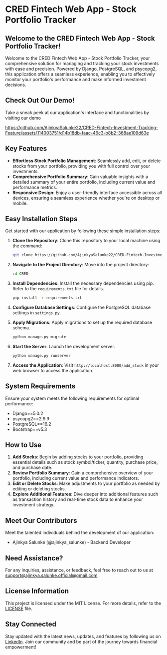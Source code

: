 # CRED Fintech Web App - Stock Portfolio Tracker

## Welcome to the CRED Fintech Web App - Stock Portfolio Tracker!

Welcome to the CRED Fintech Web App - Stock Portfolio Tracker, your comprehensive solution for managing and tracking your stock investments with ease and precision. Powered by Django, PostgreSQL, and psycopg2, this application offers a seamless experience, enabling you to effectively monitor your portfolio's performance and make informed investment decisions.

## Check Out Our Demo!

Take a sneak peek at our application's interface and functionalities by visiting our demo

https://github.com/AjinkyaSalunke22/CRED-Fintech-Investment-Tracking-Feature/assets/114003751/d14b18db-faac-46c3-b8b2-368ae109d63e

## Key Features

- **Effortless Stock Portfolio Management**: Seamlessly add, edit, or delete stocks from your portfolio, providing you with full control over your investments.
- **Comprehensive Portfolio Summary**: Gain valuable insights with a detailed summary of your entire portfolio, including current value and performance metrics.
- **Responsive Design**: Enjoy a user-friendly interface accessible across all devices, ensuring a seamless experience whether you're on desktop or mobile.

## Easy Installation Steps

Get started with our application by following these simple installation steps:

1. **Clone the Repository**: Clone this repository to your local machine using the command:
   ```bash
   git clone https://github.com/AjinkyaSalunke22/CRED-Fintech-Investment-Tracking-Feature.git
   ```

2. **Navigate to the Project Directory**: Move into the project directory:
   ```bash
   cd CRED
   ```

3. **Install Dependencies**: Install the necessary dependencies using pip. Refer to the `requirements.txt` file for details.
   ```bash
   pip install -r requirements.txt
   ```

4. **Configure Database Settings**: Configure the PostgreSQL database settings in `settings.py`.

5. **Apply Migrations**: Apply migrations to set up the required database schema.
   ```bash
   python manage.py migrate
   ```

6. **Start the Server**: Launch the development server.
   ```bash
   python manage.py runserver
   ```

7. **Access the Application**: Visit `http://localhost:8000/add_stock` in your web browser to access the application.

## System Requirements

Ensure your system meets the following requirements for optimal performance:

- Django==5.0.2
- psycopg2==2.9.9
- PostgreSQL==16.2
- Bootstrap==v5.3

## How to Use

1. **Add Stocks**: Begin by adding stocks to your portfolio, providing essential details such as stock symbol/ticker, quantity, purchase price, and purchase date.
2. **Review Portfolio Summary**: Gain a comprehensive overview of your portfolio, including current value and performance indicators.
3. **Edit or Delete Stocks**: Make adjustments to your portfolio as needed by editing or deleting stocks.
4. **Explore Additional Features**: Dive deeper into additional features such as transaction history and real-time stock data to enhance your investment strategy.

## Meet Our Contributors

Meet the talented individuals behind the development of our application:

- Ajinkya Salunke (@ajinkya_salunke) - Backend Developer

## Need Assistance?

For any inquiries, assistance, or feedback, feel free to reach out to us at [support@ajinkya.salunke.official@gmail.com](mailto:support@ajinkya.salunke.official@gmail.com).

## License Information

This project is licensed under the MIT License. For more details, refer to the [LICENSE](LICENSE) file.

## Stay Connected

Stay updated with the latest news, updates, and features by following us on [LinkedIn](https://www.linkedin.com/in/ajinkyasalunke22). Join our community and be part of the journey towards financial empowerment!
